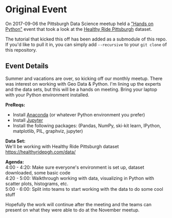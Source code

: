 # Original Event
On 2017-09-06 the Pittsburgh Data Science meetup held a ["Hands on Python"](https://www.meetup.com/PGH-Data-Science/events/242535873/) event that took a look at the [Healthy Ride Pittsburgh](https://healthyridepgh.com/data/) dataset.

The tutorial that kicked this off has been added as a submodule of this repo.  If you'd like to pull it in, you can simply add `--recursive` to your `git clone` of this repository.

## Event Details
Summer and vacations are over, so kicking off our monthly meetup.  There was interest on working with Geo Data & Python.  I'm lining up the experts and the data sets, but this will be a hands on meeting.  Bring your laptop with your Python environment installed.

**PreReqs:**  
 * Install [Anaconda](https://www.anaconda.com/download/) (or whatever Python environment you prefer)  
 * Install [Jupyter](https://jupyter.org/install.html)  
 * Install the following packages: (Pandas, NumPy, ski-kit learn, IPython, matplotlib, PIL, graphviz, jupyter)  

**Data Set:**  
We'll be working with Healthy Ride Pittsburgh dataset https://healthyridepgh.com/data/ 

**Agenda:**  
4:00 - 4:20: Make sure everyone's environment is set up, dataset downloaded, some basic code  
4:20 - 5:00: Walkthrough working with data, visualizing in Python with scatter plots, histograms, etc.  
5:00 - 6:00: Split into teams to start working with the data to do some cool stuff  

Hopefully the work will continue after the meeting and the teams can present on what they were able to do at the November meetup. 

